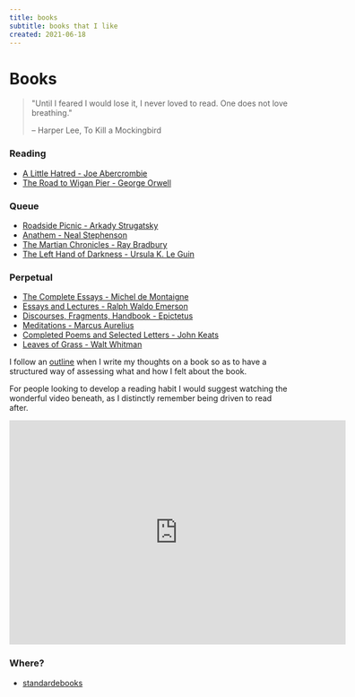 ```yaml
---
title: books
subtitle: books that I like
created: 2021-06-18
---
```


# Books

> "Until I feared I would lose it, I never loved to read. One does not
> love breathing."
>
> – Harper Lee, To Kill a Mockingbird

### Reading

- [A Little Hatred - Joe Abercrombie](https://www.librarything.com/work/23148677/t/A-Little-Hatred)
- [The Road to Wigan Pier - George Orwell](https://www.librarything.com/work/3421/t/The-Road-to-Wigan-Pier)

### Queue

- [Roadside Picnic - Arkady Strugatsky](https://www.librarything.com/work/49011)
- [Anathem - Neal Stephenson](https://www.librarything.com/work/5116802)
- [The Martian Chronicles - Ray Bradbury](https://www.librarything.com/work/31712/t/The-Martian-Chronicles)
- [The Left Hand of Darkness - Ursula K. Le Guin](https://www.librarything.com/work/23117/t/The-Left-Hand-of-Darkness)

### Perpetual

- [The Complete Essays - Michel de Montaigne](https://www.librarything.com/work/15610)
- [Essays and Lectures - Ralph Waldo Emerson](https://www.librarything.com/work/37677)
- [Discourses, Fragments, Handbook - Epictetus](https://www.librarything.com/work/98004)
- [Meditations - Marcus Aurelius](https://www.librarything.com/work/15945)
- [Completed Poems and Selected Letters - John Keats](https://www.librarything.com/work/159870)
- [Leaves of Grass - Walt Whitman](https://www.librarything.com/work/5332)

I follow an [outline](book_outline.html) when I write my thoughts on a
book so as to have a structured way of assessing what and how I felt
about the book.

For people looking to develop a reading habit I would suggest watching
the wonderful video beneath, as I distinctly remember being driven to
read after.

<iframe src="https://www.youtube.com/embed/lIW5jBrrsS0" frameborder="0"
allow="accelerometer; autoplay; encrypted-media; gyroscope;
picture-in-picture" width=600 height=400
allowfullscreen></iframe>

### Where?

- [standardebooks](https://standardebooks.org/)
